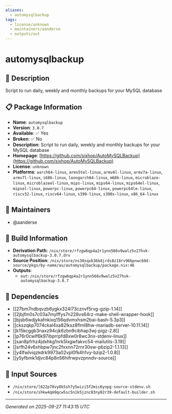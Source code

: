 ```yaml
---
aliases:
  - automysqlbackup
tags:
  - license/unknown
  - maintainers/aanderse
  - outputs/out
---
```


# automysqlbackup

## 📝 Description

Script to run daily, weekly and monthly backups for your MySQL database

## 📋 Package Information

- **Name**: `automysqlbackup`
- **Version**: `3.0.7`
- **Available**: ✅ Yes
- **Broken**: ✅ No
- **Description**: Script to run daily, weekly and monthly backups for your MySQL database
- **Homepage**: [https://github.com/sixhop/AutoMySQLBackup](https://github.com/sixhop/AutoMySQLBackup)
- **License**: `unknown`
- **Platforms**: `aarch64-linux`, `armv5tel-linux`, `armv6l-linux`, `armv7a-linux`, `armv7l-linux`, `i686-linux`, `loongarch64-linux`, `m68k-linux`, `microblaze-linux`, `microblazeel-linux`, `mips-linux`, `mips64-linux`, `mips64el-linux`, `mipsel-linux`, `powerpc-linux`, `powerpc64-linux`, `powerpc64le-linux`, `riscv32-linux`, `riscv64-linux`, `s390-linux`, `s390x-linux`, `x86_64-linux`
## 👥 Maintainers

- @aanderse


## 🔧 Build Information

- **Derivation Path**: `/nix/store/rfzgw6qp4a2r1ynn566v9walz5v27hvk-automysqlbackup-3.0.7.drv`
- **Source Position**: `/nix/store/ns30sqxb36k8jrds8z18rv96bpnwc60d-source/pkgs/by-name/au/automysqlbackup/package.nix:46`
- **Outputs**:
  - `out`:  `/nix/store/rfzgw6qp4a2r1ynn566v9walz5v27hvk-automysqlbackup-3.0.7`

## 🔗 Dependencies

- [[27bm7ndbqvzb6ygkx324l73cznvf5rvg-gzip-1.14]]
- [[2jbjfm0s7c03a7mylffys7n228vs64rz-make-shell-wrapper-hook]]
- [[bjsb6wdjykafnkixq156qdvmxhsm2bai-bash-5.3p3]]
- [[ckszqkp7074ckal4xa82lksz8flml8hw-mariadb-server-10.11.14]]
- [[k15kcggb3naxz94cjk6zbn9cibhap3wj-pigz-2.8]]
- [[p76r0cwlf6k97ibprrpfd8xw0r8wc3nx-stdenv-linux]]
- [[san8pfrhz4jdxhkg1nrk5lxgwfakvc54-mailutils-3.19]]
- [[srfh24v6xhbpw7jnc2fxxnn72rnr30sw-pbzip2-1.1.13]]
- [[y4lfwlviqzkdrk9973a02vpl0fk4h1vy-bzip2-1.0.8]]
- [[y5yfbmk1djvc84p8n56hifrwpvzpnndv-source]]

## 📁 Input Sources

- `/nix/store/l622p70vy8k5sh7y5wizi5f2mic6ynpg-source-stdenv.sh`
- `/nix/store/shkw4qm9qcw5sc5n1k5jznc83ny02r39-default-builder.sh`

---
*Generated on 2025-09-27 11:43:15 UTC*
